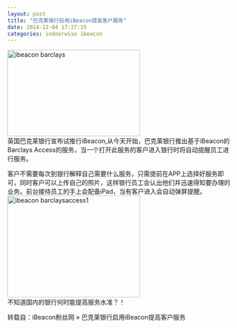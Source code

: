 ```yaml
---
layout: post
title: "巴克莱银行启用iBeacon提高客户服务"
date: 2014-12-04 17:27:15
categories: indoorwise ibeacon
---
```

<p><a href="http://www.ibeaconfans.com/wp-content/uploads/2014/12/ibeacon-barclays.jpg"><img alt="ibeacon barclays" class="alignnone size-medium wp-image-1045" height="195" src="http://www.ibeaconfans.com/wp-content/uploads/2014/12/ibeacon-barclays-300x195.jpg" width="300"/></a><br/>
英国巴克莱银行宣布试推行iBeacon,从今天开始，巴克莱银行推出基于iBeacon的Barclays Access的服务，当一个打开此服务的客户进入银行时将自动提醒员工进行服务。

客户不需要每次到银行解释自己需要什么服务，只需提前在APP上选择好服务即可，同时客户可以上传自己的照片，这样银行员工会认出他们并迅速得知要办理的业务。前台接待员工的手上会配备iPad，当有客户进入会自动弹屏提醒。<br/>
<a href="http://www.ibeaconfans.com/wp-content/uploads/2014/12/ibeacon-barclaysaccess1.jpg"><img alt="ibeacon barclaysaccess1" class="alignnone size-medium wp-image-1046" height="230" src="http://www.ibeaconfans.com/wp-content/uploads/2014/12/ibeacon-barclaysaccess1-300x230.jpg" width="300"/></a><br/>
不知道国内的银行何时能提高服务水准？！</p>


<p>转载自：iBeacon粉丝网 » 巴克莱银行启用iBeacon提高客户服务</p>